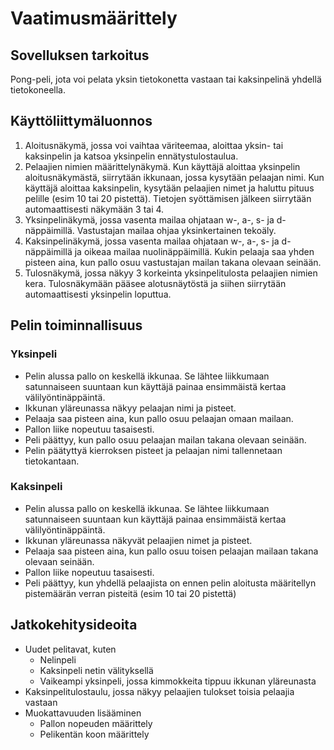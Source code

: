 # Vaatimusmäärittely

## Sovelluksen tarkoitus

Pong-peli, jota voi pelata yksin tietokonetta vastaan tai kaksinpelinä yhdellä tietokoneella.

## Käyttöliittymäluonnos

1. Aloitusnäkymä, jossa voi vaihtaa väriteemaa, aloittaa yksin- tai kaksinpelin ja katsoa yksinpelin ennätystulostaulua.
2. Pelaajien nimien määrittelynäkymä. Kun käyttäjä aloittaa yksinpelin aloitusnäkymästä, siirrytään ikkunaan, jossa kysytään pelaajan nimi. Kun käyttäjä aloittaa kaksinpelin, kysytään pelaajien nimet ja haluttu pituus pelille (esim 10 tai 20 pistettä). Tietojen syöttämisen jälkeen siirrytään automaattisesti näkymään 3 tai 4.
3. Yksinpelinäkymä, jossa vasenta mailaa ohjataan w-, a-, s- ja d- näppäimillä. Vastustajan mailaa ohjaa yksinkertainen tekoäly. 
4. Kaksinpelinäkymä, jossa vasenta mailaa ohjataan w-, a-, s- ja d- näppäimillä ja oikeaa mailaa nuolinäppäimillä. Kukin pelaaja saa yhden pisteen aina, kun pallo osuu vastustajan mailan takana olevaan seinään.
5. Tulosnäkymä, jossa näkyy 3 korkeinta yksinpelitulosta pelaajien nimien kera. Tulosnäkymään pääsee alotusnäytöstä ja siihen siirrytään automaattisesti yksinpelin loputtua.

## Pelin toiminnallisuus

### Yksinpeli

- Pelin alussa pallo on keskellä ikkunaa. Se lähtee liikkumaan satunnaiseen suuntaan kun käyttäjä painaa ensimmäistä kertaa välilyöntinäppäintä.
- Ikkunan yläreunassa näkyy pelaajan nimi ja pisteet.
- Pelaaja saa pisteen aina, kun pallo osuu pelaajan omaan mailaan.
- Pallon liike nopeutuu tasaisesti.
- Peli päättyy, kun pallo osuu pelaajan mailan takana olevaan seinään.
- Pelin päätyttyä kierroksen pisteet ja pelaajan nimi tallennetaan tietokantaan.

### Kaksinpeli

- Pelin alussa pallo on keskellä ikkunaa. Se lähtee liikkumaan satunnaiseen suuntaan kun käyttäjä painaa ensimmäistä kertaa välilyöntinäppäintä.
- Ikkunan yläreunassa näkyvät pelaajien nimet ja pisteet.
- Pelaaja saa pisteen aina, kun pallo osuu toisen pelaajan mailaan takana olevaan seinään.
- Pallon liike nopeutuu tasaisesti.
- Peli päättyy, kun yhdellä pelaajista on ennen pelin aloitusta määritellyn pistemäärän verran pisteitä (esim 10 tai 20 pistettä)

## Jatkokehitysideoita

- Uudet pelitavat, kuten
  - Nelinpeli
  - Kaksinpeli netin välityksellä
  - Vaikeampi yksinpeli, jossa kimmokkeita tippuu ikkunan yläreunasta
- Kaksinpelitulostaulu, jossa näkyy pelaajien tulokset toisia pelaajia vastaan
- Muokattavuuden lisääminen
  - Pallon nopeuden määrittely
  - Pelikentän koon määrittely
